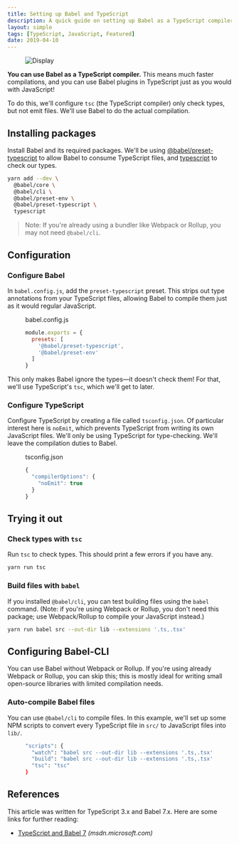 ```yaml
---
title: Setting up Babel and TypeScript
description: A quick guide on setting up Babel as a TypeScript compiler
layout: simple
tags: [TypeScript, JavaScript, Featured]
date: 2019-04-10
---
```


<figure class='cover'>
<img src='https://source.unsplash.com/CNmvgopt0L8/600x400' alt='Display' />
</figure>

**You can use Babel as a TypeScript compiler.** This means much faster compilations, and you can use Babel plugins in TypeScript just as you would with JavaScript!

To do this, we'll configure `tsc` (the TypeScript compiler) only check types, but not emit files. We'll use Babel to do the actual compilation.

## Installing packages

<!-- {.-literate-style} -->

Install Babel and its required packages. We'll be using [@babel/preset-typescript] to allow Babel to consume TypeScript files, and [typescript] to check our types.

[@babel/preset-typescript]: https://yarn.pm/@babel/preset-typescript
[typescript]: https://yarn.pm/typescript

```sh
yarn add --dev \
  @babel/core \
  @babel/cli \
  @babel/preset-env \
  @babel/preset-typescript \
  typescript
```

> Note: If you're already using a bundler like Webpack or Rollup, you may not need <code>@babel/cli</code>.

## Configuration

### Configure Babel

<!-- {.-literate-style} -->

In `babel.config.js`, add the `preset-typescript` preset. This strips out type annotations from your TypeScript files, allowing Babel to compile them just as it would regular JavaScript.

<figure class='code'>
<figcaption>babel.config.js</figcaption>

<!-- prettier-ignore -->
```javascript
module.exports = {
  presets: [
    '@babel/preset-typescript',
    '@babel/preset-env'
  ]
}
```

</figure>

This only makes Babel ignore the types&mdash;it doesn't check them! For that, we'll use TypeScript's `tsc`, which we'll get to later.

### Configure TypeScript

Configure TypeScript by creating a file called `tsconfig.json`. Of particular interest here is `noEmit`, which prevents TypeScript from writing its own JavaScript files. We'll only be using TypeScript for type-checking. We'll leave the compilation duties to Babel.

<figure class='code'>
<figcaption>tsconfig.json</figcaption>

```javascript
{
  "compilerOptions": {
    "noEmit": true
  }
}
```

</figure>

## Trying it out

### Check types with `tsc`

<!-- {.-literate-style} -->

Run `tsc` to check types. This should print a few errors if you have any.

```sh
yarn run tsc
```

### Build files with `babel`

<!-- {.-literate-style} -->

If you installed `@babel/cli`, you can test building files using the `babel` command. (Note: if you're using Webpack or Rollup, you don't need this package; use Webpack/Rollup to compile your JavaScript instead.)

```sh
yarn run babel src --out-dir lib --extensions '.ts,.tsx'
```

## Configuring Babel-CLI

You can use Babel without Webpack or Rollup. If you're using already Webpack or Rollup, you can skip this; this is mostly ideal for writing small open-source libraries with limited compilation needs.

### Auto-compile Babel files

You can use `@babel/cli` to compile files. In this example, we'll set up some NPM scripts to convert every TypeScript file in `src/` to JavaScript files into `lib/`.

<Figure caption='package.json'>

```sh
"scripts": {
  "watch": "babel src --out-dir lib --extensions '.ts,.tsx' --watch",
  "build": "babel src --out-dir lib --extensions '.ts,.tsx'",
  "tsc": "tsc"
}
```

</Figure>

## References

This article was written for TypeScript 3.x and Babel 7.x. Here are some links for further reading:

- [TypeScript and Babel 7](https://blogs.msdn.microsoft.com/typescript/2018/08/27/typescript-and-babel-7/) _(msdn.microsoft.com)_
